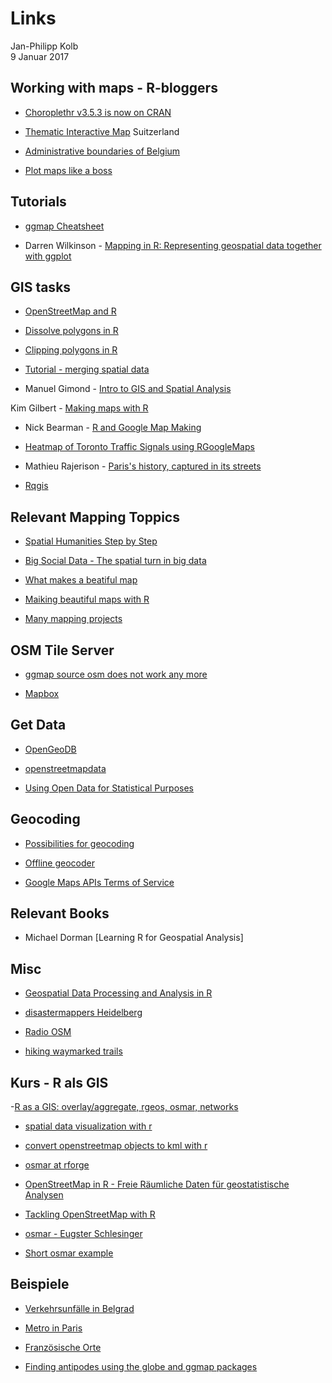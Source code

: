 # Links
Jan-Philipp Kolb  
9 Januar 2017  



## Working with maps - R-bloggers

- [Choroplethr v3.5.3 is now on CRAN](https://www.r-bloggers.com/choroplethr-v3-5-3-is-now-on-cran/)

- [Thematic Interactive Map](https://www.r-bloggers.com/thematic-interactive-map/) Suitzerland

- [Administrative boundaries of Belgium](https://www.r-bloggers.com/belgiummaps-statbel-r-package-with-administrative-boundaries-of-belgium-2/)

- [Plot maps like a boss](https://www.r-bloggers.com/plot-maps-like-a-boss/)

## Tutorials

- [ggmap Cheatsheet](https://www.nceas.ucsb.edu/~frazier/RSpatialGuides/ggmap/ggmapCheatsheet.pdf)

- Darren Wilkinson - [Mapping in R: Representing geospatial data together with ggplot](https://wilkinsondarren.wordpress.com/2013/02/01/mapping-in-r-representing-geospatial-data-together-with-ggplot/)

## GIS tasks

- [OpenStreetMap and R](http://osmar.r-forge.r-project.org/)

- [Dissolve polygons in R](https://philmikejones.wordpress.com/2015/09/03/dissolve-polygons-in-r/)

- [Clipping polygons in R](https://philmikejones.wordpress.com/2015/09/01/clipping-polygons-in-r/)

- [Tutorial - merging spatial data](http://www.nickeubank.com/wp-content/uploads/2015/10/RGIS2_MergingSpatialData_part1_Joins.html)

- Manuel Gimond - [Intro to GIS and Spatial Analysis](https://mgimond.github.io/Spatial/index.html)

Kim Gilbert - [Making maps with R](http://www.molecularecologist.com/2012/09/making-maps-with-r/)

- Nick Bearman - [R and Google Map Making](https://rpubs.com/nickbearman/r-google-map-making)

- [Heatmap of Toronto Traffic Signals using RGoogleMaps](https://www.r-bloggers.com/heatmap-of-toronto-traffic-signals-using-rgooglemaps/)


- Mathieu Rajerison - [Paris's history, captured in its streets](http://blog.revolutionanalytics.com/2015/02/pariss-history-captured-in-its-streets.html)


- [Rqgis](https://www.r-bloggers.com/releasing-rqgis-0-2-0/)

## Relevant Mapping Toppics

- [Spatial Humanities Step by Step](http://spatial.scholarslab.org/stepbystep/)

- [Big Social Data - The spatial turn in big data](http://de.slideshare.net/rheimann04/big-social-data-the-spatial-turn-in-big-data)

- [What makes a beatiful map](http://gis.stackexchange.com/questions/3083/what-makes-a-map-beautiful/45518#45518)

- [Maiking beautiful maps with R](http://gis.stackexchange.com/questions/48828/making-beautiful-maps-in-r)

- [Many mapping projects](http://tracemedia.co.uk/)

## OSM Tile Server


- [ggmap source osm does not work any more](https://help.openstreetmap.org/questions/41673/get-open-street-map-in-r)

- [Mapbox](https://rpubs.com/walkerke/rstudio-mapbox)

## Get Data

- [OpenGeoDB](http://opengeodb.giswiki.org/wiki/OpenGeoDB)

- [openstreetmapdata](http://openstreetmapdata.com/)

- [Using Open Data for Statistical Purposes](http://sk53-osm.blogspot.de/2016/10/using-open-data-for-statistical-purposes.html)

## Geocoding

- [Possibilities for geocoding](http://www.webcodepro.net/pdfs/pw-top-10-maps.pdf)


- [Offline geocoder](http://gis.stackexchange.com/questions/18565/is-there-a-method-to-create-offline-geocoder-using-osm-xml-data)

- [Google Maps APIs Terms of Service ](https://developers.google.com/maps/terms)

## Relevant Books

- Michael Dorman [Learning R for Geospatial Analysis]


## Misc

- [Geospatial Data Processing and Analysis in R](http://rpubs.com/ajlyons/rspatialdata)

- [disastermappers Heidelberg](https://disastermappers.wordpress.com/)

- [Radio OSM](http://sk53-osm.blogspot.de/2016/10/using-open-data-for-statistical-purposes.html)


- [hiking waymarked trails](http://hiking.waymarkedtrails.org/de/)

## Kurs - R als GIS

-[R as a GIS: overlay/aggregate, rgeos, osmar, networks](http://www.geostat-course.org/system/files/rgis.pdf)

- [spatial data visualization with r](http://www.r-bloggers.com/spatial-data-visualization-with-r/)
  
- [convert openstreetmap objects to kml with r](http://www.r-bloggers.com/convert-openstreetmap-objects-to-kml-with-r/)
  
- [osmar at rforge](http://osmar.r-forge.r-project.org/)

- [OpenStreetMap in R - Freie Räumliche Daten für geostatistische Analysen](http://epub.ub.uni-muenchen.de/12463/1/BA_Schlesingert.pdf)

- [Tackling OpenStreetMap with R](http://geoidin.wordpress.com/2013/01/06/tackling-openstreetmap-with-r/)

- [osmar - Eugster Schlesinger](http://journal.r-project.org/archive/2013-1/eugster-schlesinger.pdf)
  
- [Short osmar example](http://www.r-bloggers.com/a-short-example-with-r-package-osmar/)


## Beispiele

- [Verkehrsunfälle in Belgrad](https://www.r-bloggers.com/open-data-r-meetup-exploring-the-distribution-of-traffic-accidents-in-belgrade-2015-in-r/)

- [Metro in Paris](https://www.r-bloggers.com/metro-systems-over-time-part-1/)



- [Französische Orte](https://www.r-bloggers.com/french-villages-and-a-sort-of-resolution/)

- [Finding antipodes using the globe and ggmap packages](https://www.r-bloggers.com/finding-antipodes-using-the-globe-and-ggmap-packages/)
